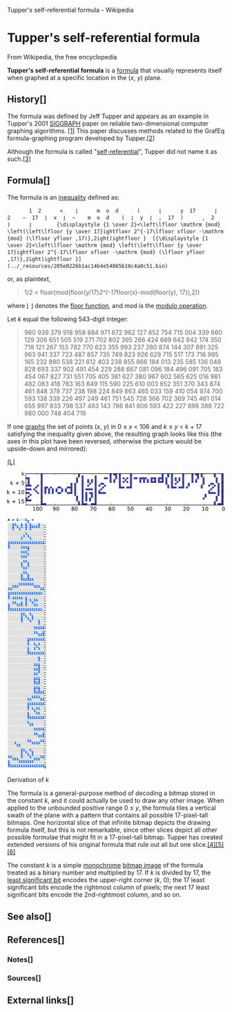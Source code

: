 Tupper's self-referential formula - Wikipedia

# Tupper's self-referential formula

From Wikipedia, the free encyclopedia

**Tupper's self-referential formula** is a [formula](https://en.wikipedia.org/wiki/Formula) that visually represents itself when graphed at a specific location in the (*x*, *y*) plane.

## History[]

The formula was defined by Jeff Tupper and appears as an example in Tupper's 2001 [SIGGRAPH](https://en.wikipedia.org/wiki/SIGGRAPH) paper on reliable two-dimensional computer graphing algorithms. [[1]](https://en.wikipedia.org/wiki/Tupper%27s_self-referential_formula#cite_note-1) This paper discusses methods related to the GrafEq formula-graphing program developed by Tupper.[[2]](https://en.wikipedia.org/wiki/Tupper%27s_self-referential_formula#cite_note-2)

Although the formula is called "[self-referential](https://en.wikipedia.org/wiki/Self-reference)", Tupper did not name it as such.[[3]](https://en.wikipedia.org/wiki/Tupper%27s_self-referential_formula#cite_note-3)

## Formula[]

The formula is an [inequality](https://en.wikipedia.org/wiki/Inequality_(mathematics)) defined as:

           1  2      <    ⌊      m  o  d      (      ⌊      y  17      ⌋      2    −  17  ⌊  x  ⌋  −    m  o  d    (  ⌊  y  ⌋  ,  17  )      ,  2    )      ⌋        {\displaystyle {1 \over 2}<\left\lfloor \mathrm {mod} \left(\left\lfloor {y \over 17}ightfloor 2^{-17\lfloor xfloor -\mathrm {mod} (\lfloor yfloor ,17)},2ight)ightfloor }  [{\displaystyle {1 \over 2}<\left\lfloor \mathrm {mod} \left(\left\lfloor {y \over 17}ightfloor 2^{-17\lfloor xfloor -\mathrm {mod} (\lfloor yfloor ,17)},2ight)ightfloor }](../_resources/205e0226b1ac14b4e54865b18c4a0c51.bin)

or, as plaintext,
> 1/2 < floor(mod(floor(y/17)*2^(-17*floor(x)-mod(floor(y), 17)),2))

where ⌊ ⌋ denotes the [floor function](https://en.wikipedia.org/wiki/Floor_and_ceiling_functions), and mod is the [modulo operation](https://en.wikipedia.org/wiki/Modulo_operation).

Let *k* equal the following 543-digit integer:

> 960 939 379 918 958 884 971 672 962 127 852 754 715 004 339 660 129 306 651 505 519 271 702 802 395 266 424 689 642 842 174 350 718 121 267 153 782 770 623 355 993 237 280 874 144 307 891 325 963 941 337 723 487 857 735 749 823 926 629 715 517 173 716 995 165 232 890 538 221 612 403 238 855 866 184 013 235 585 136 048 828 693 337 902 491 454 229 288 667 081 096 184 496 091 705 183 454 067 827 731 551 705 405 381 627 380 967 602 565 625 016 981 482 083 418 783 163 849 115 590 225 610 003 652 351 370 343 874 461 848 378 737 238 198 224 849 863 465 033 159 410 054 974 700 593 138 339 226 497 249 461 751 545 728 366 702 369 745 461 014 655 997 933 798 537 483 143 786 841 806 593 422 227 898 388 722 980 000 748 404 719

If one [graphs](https://en.wikipedia.org/wiki/Graph_of_a_function) the set of points (*x*, *y*) in 0 ≤ *x* < 106 and *k* ≤ *y* < *k* + 17 satisfying the inequality given above, the resulting graph looks like this (the axes in this plot have been reversed, otherwise the picture would be upside-down and mirrored):

[(L)](https://en.wikipedia.org/wiki/File:Tupper%27s_self_referential_formula_plot.svg)

[![Tupper's self referential formula plot.svg](../_resources/131e4e2547e2419c0164be0a0c9d0c44.png)](https://en.wikipedia.org/wiki/File:Tupper%27s_self_referential_formula_plot.svg)

[![91px-Tupper_formula_constant_derivation.svg.png](../_resources/f4f9aa69e67d7a47e6fecfd4d52cf4d4.png)](https://en.wikipedia.org/wiki/File:Tupper_formula_constant_derivation.svg)

Derivation of *k*

The formula is a general-purpose method of decoding a bitmap stored in the constant *k*, and it could actually be used to draw any other image. When applied to the unbounded positive range 0 ≤ *y*, the formula tiles a vertical swath of the plane with a pattern that contains all possible 17-pixel-tall bitmaps. One horizontal slice of that infinite bitmap depicts the drawing formula itself, but this is not remarkable, since other slices depict all other possible formulae that might fit in a 17-pixel-tall bitmap. Tupper has created extended versions of his original formula that rule out all but one slice.[[4]](https://en.wikipedia.org/wiki/Tupper%27s_self-referential_formula#cite_note-4)[[5]](https://en.wikipedia.org/wiki/Tupper%27s_self-referential_formula#cite_note-5)[[6]](https://en.wikipedia.org/wiki/Tupper%27s_self-referential_formula#cite_note-6)

The constant *k* is a simple [monochrome](https://en.wikipedia.org/wiki/1-bit_color)  [bitmap image](https://en.wikipedia.org/wiki/Bitmap) of the formula treated as a binary number and multiplied by 17. If *k* is divided by 17, the [least significant bit](https://en.wikipedia.org/wiki/Least_significant_bit) encodes the upper-right corner (*k*, 0); the 17 least significant bits encode the rightmost column of pixels; the next 17 least significant bits encode the 2nd-rightmost column, and so on.

## See also[]

## References[]

### Notes[]

### Sources[]

## External links[]